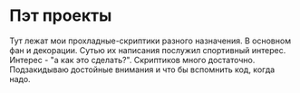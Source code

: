 # Пэт проекты
Тут лежат мои прохладные-скриптики разного назначения. В основном фан и декорации. Сутью их написания послужил спортивный интерес. Интерес - "а как это сделать?". Скриптиков много достаточно. Подзакидываю достойные внимания и что бы вспомнить код, когда надо.
